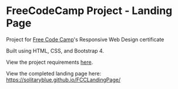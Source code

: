 # FreeCodeCamp Project - Landing Page

Project for <a href="http://www.freecodecamp.org">Free Code Camp</a>'s Responsive Web Design certificate

Built using HTML, CSS, and Bootstrap 4. 

View the project requirements <a href="https://learn.freecodecamp.org/responsive-web-design/responsive-web-design-projects/build-a-product-landing-page/">here</a>.

View the completed landing page here: https://solitaryblue.github.io/FCCLandingPage/